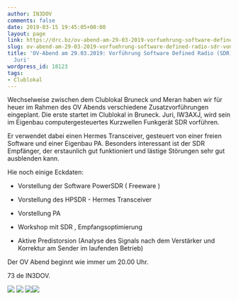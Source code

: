 ```yaml
---
author: IN3DOV
comments: false
date: 2019-03-15 19:45:05+00:00
layout: page
link: https://drc.bz/ov-abend-am-29-03-2019-vorfuehrung-software-defined-radio-sdr-von-iw3axj-juri/
slug: ov-abend-am-29-03-2019-vorfuehrung-software-defined-radio-sdr-von-iw3axj-juri
title: 'OV-Abend am 29.03.2019: Vorführung Software Defined Radio (SDR) von IW3AXJ
  Juri'
wordpress_id: 18123
tags:
- Clublokal
---
```


Wechselweise zwischen dem Clublokal Bruneck und Meran haben wir für heuer im Rahmen des OV Abends verschiedene Zusatzvorführungen eingeplant. Die erste startet im Clublokal in Bruneck. Juri, IW3AXJ, wird sein im Eigenbau computergesteuertes Kurzwellen Funkgerät SDR vorführen.

Er verwendet dabei einen Hermes Transceiver, gesteuert von einer freien Software und einer Eigenbau PA. Besonders interessant ist der SDR Empfänger, der erstaunlich gut funktioniert und lästige Störungen sehr gut ausblenden kann.

Hie noch einige Eckdaten:



 	
  * Vorstellung der Software PowerSDR ( Freeware )

 	
  * Vorstellung des HPSDR - Hermes Transceiver

 	
  * Vorstellung PA

 	
  * Workshop mit SDR , Empfangsoptimierung

 	
  * Aktive Predistorsion (Analyse des Signals nach dem Verstärker und Korrektur am Sender im laufenden Betrieb)


Der OV Abend beginnt wie immer um 20.00 Uhr.

73 de IN3DOV.



![](https://drc.bz/wp-content/uploads/2019/03/image006-1024x768.jpg) ![](https://drc.bz/wp-content/uploads/2019/03/image008.jpg) ![](https://drc.bz/wp-content/uploads/2019/03/image007.jpg)![](https://drc.bz/wp-content/uploads/2019/03/image005-1024x768.jpg)
